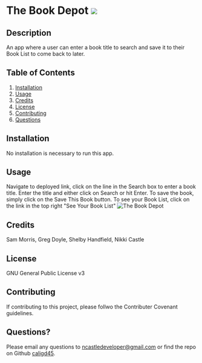 # The Book Depot  <img src="https://img.shields.io/badge/License-GNU General Public License v3-yellow"></img>

## Description
An app where a user can enter a book title to search and save it to their Book List to come back to later.

## Table of Contents
1. [Installation](#installation)
2. [Usage](#usage)
3. [Credits](#credits)
4. [License](#license)
5. [Contributing](#contributing)
6. [Questions](#questions)

## Installation
No installation is necessary to run this app.

## Usage
Navigate to deployed link, click on the line in the Search box to enter a book title. Enter the title and either click on Search or hit Enter. To save the book, simply click on the Save This Book button. To see your Book List, click on the link in the top right "See Your Book List"
![The Book Depot](https://limitless-lowlands-86248.herokuapp.com/)

## Credits
Sam Morris, Greg Doyle, Shelby Handfield, Nikki Castle

## License
GNU General Public License v3

## Contributing
If contributing to this project, please follwo the Contributer Covenant guidelines. 

## Questions?
Please email any questions to [ncastledeveloper@gmail.com](mailto:ncastledeveloper@gmail.com) or find the repo on Github [caligd45](https://github.com/caligd45/The-Book-Depo).

